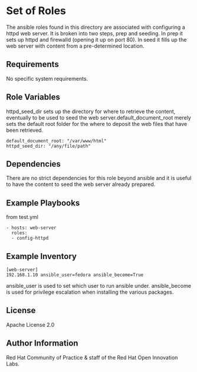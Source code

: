 Set of Roles
============

The ansible roles found in this directory are associated with configuring a httpd web server. It is broken into two steps, prep and seeding. In prep it sets up httpd and firewalld (opening it up on port 80). In seed it fills up the web server with content from a pre-determined location.

Requirements
------------

No specific system requirements.

Role Variables
--------------
httpd_seed_dir sets up the directory for where to retrieve the content, eventually to be used to seed the web server.default_document_root merely sets the default root folder for the where to deposit the web files that have been retrieved.

```
default_document_root: "/var/www/html"
httpd_seed_dir: "/any/file/path"
```

Dependencies
------------
There are no strict dependencies for this role beyond ansible and it is useful to have the content to seed the web server already prepared.

Example Playbooks
----------------

from test.yml

```
- hosts: web-server
  roles:
  - config-httpd
```

Example Inventory
----------------

```
[web-server]
192.168.1.10 ansible_user=fedora ansible_become=True
```

ansible_user is used to set which user to run ansible under. ansible_become is used for privilege escalation when installing the various packages.


License
-------

Apache License 2.0


Author Information
------------------

Red Hat Community of Practice & staff of the Red Hat Open Innovation Labs.
